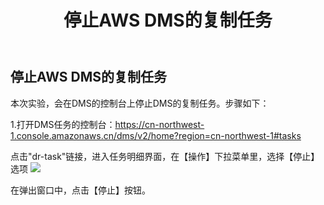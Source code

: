 ﻿---
title: "停止AWS DMS的复制任务"
chapter: false
weight: 73
---

## 停止AWS DMS的复制任务

本次实验，会在DMS的控制台上停止DMS的复制任务。步骤如下：

1.打开DMS任务的控制台：https://cn-northwest-1.console.amazonaws.cn/dms/v2/home?region=cn-northwest-1#tasks

点击"dr-task"链接，进入任务明细界面，在【操作】下拉菜单里，选择【停止】选项
![](/images/Failover/stopDMSTask.png)

在弹出窗口中，点击【停止】按钮。

